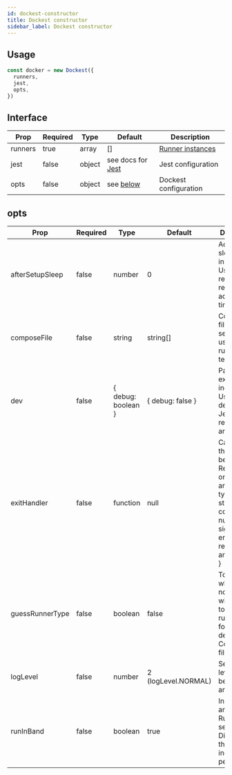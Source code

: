 ```yaml
---
id: dockest-constructor
title: Dockest constructor
sidebar_label: Dockest constructor
---
```


## Usage

```ts
const docker = new Dockest({
  runners,
  jest,
  opts,
})
```

## Interface

| Prop    | Required | Type   | Default                                  | Description                         |
| ------- | -------- | ------ | ---------------------------------------- | ----------------------------------- |
| runners | true     | array  | []                                       | [Runner instances](runner-redis.md) |
| jest    | false    | object | see docs for [Jest](jest.md)             | Jest configuration                  |
| opts    | false    | object | see [below](dockest-constructor.md#opts) | Dockest configuration               |

## opts

| Prop            | Required | Type               | Default             | Description                                                                                                                                           |
| --------------- | -------- | ------------------ | ------------------- | ----------------------------------------------------------------------------------------------------------------------------------------------------- |
| afterSetupSleep | false    | number             | 0                   | Additional sleep after initial setup. Useful when resources require additional time to boot                                                           |
| composeFile     | false    | string             | string[]            | Compose file(s) with services to use while running tests                                                                                              |
| dev             | false    | { debug: boolean } | { debug: false }    | Pauses Jest execution indefinitely. Useful for debugging Jest while resources are running                                                             |
| exitHandler     | false    | function           | null                | Callback that will run before exit. Received one argument of type { type: string, code?: number, signal?: any, error?: Error, reason?: any, p?: any } |
| guessRunnerType | false    | boolean            | false               | Toggles whether or not Dockest will attempt to guess the runner type for services declared in Compose file(s)                                         |
| logLevel        | false    | number             | 2 (logLevel.NORMAL) | Sets the log level between 0 and 4                                                                                                                    |
| runInBand       | false    | boolean            | true                | Initializes and runs the Runners in sequence. Disabling this could increase performance                                                               |
